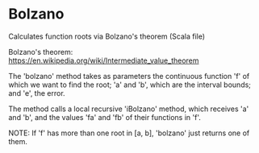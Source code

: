 # Bolzano
Calculates function roots via Bolzano's theorem (Scala file)

Bolzano's theorem: https://en.wikipedia.org/wiki/Intermediate_value_theorem

The 'bolzano' method takes as parameters the continuous function 'f' of which we want to find the root; 'a' and 'b', which are the interval bounds; and 'e', the error.

The method calls a local recursive 'iBolzano' method, which receives 'a' and 'b', and the values 'fa' and 'fb' of their functions in 'f'.

NOTE: If 'f' has more than one root in [a, b], 'bolzano' just returns one of them.
